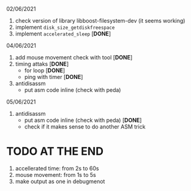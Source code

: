 
02/06/2021

1. check version of library libboost-filesystem-dev (it seems working)
2. implement `disk_size_getdiskfreespace`
3. implement `accelerated_sleep` [**DONE**]

04/06/2021
1. add mouse movement check with tool [**DONE**]
2. timing attaks [**DONE**]
    * for loop [**DONE**]
    * ping with timer [**DONE**]
3. antidisassm
    * put asm code inline (check with peda)

05/06/2021
1. antidisassm
    * put asm code inline (check with peda) [**DONE**]
    * check if it makes sense to do another ASM trick


# TODO AT THE END
1. accellerated time: from 2s to 60s
2. mouse movement: from 1s to 5s
3. make output as one in debugmenot


